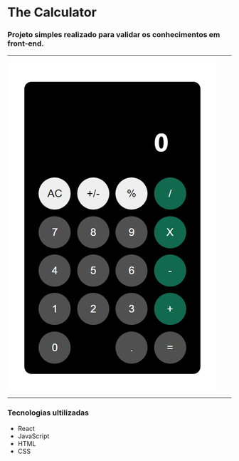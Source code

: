 # The Calculator

### Projeto simples realizado para validar os conhecimentos em front-end.
<hr>

<img alt = "calc.gif" title = "calc.gif" src="./git/calc.gif" />

<hr>

### Tecnologias ultilizadas

- React
- JavaScript
- HTML
- CSS


